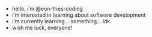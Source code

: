 - hello, i’m @eon-tries-coding
- i’m interested in learning about software development
- i’m currently learning... something... idk
- wish me luck, everyone!

<!---
eon-tries-coding/eon-tries-coding is a ✨ special ✨ repository because its `README.md` (this file) appears on your GitHub profile.
You can click the Preview link to take a look at your changes.
--->
